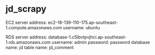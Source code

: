 # jd_scrapy

EC2 server address: ec2-18-139-110-175.ap-southeast-1.compute.amazonaws.com
username: ubuntu

RDS server address: database-1.c5lbvtpvjhci.ap-southeast-1.rds.amazonaws.com
username: admin
password: password
database name: jd
table name: jd_comment
